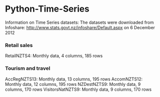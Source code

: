 # Python-Time-Series
Information on Time Series datasets: The datasets were downloaded from Infoshare: http://www.stats.govt.nz/infoshare/Default.aspx on 6 December 2012

### Retail sales
RetailNZTS4: Monthly data, 4 columns, 185 rows

### Tourism and travel
AccRegNZTS13: Monthly data, 13 columns, 195 rows
AccomNZTS12: Monthly data, 12 columns, 195 rows 
NZDestNZTS9: Monthly data, 9 columns, 170 rows
VisitorsNatNZTS9: Monthly data, 9 columns, 170 rows
